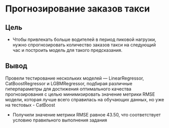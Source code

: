 # Прогнозирование заказов такси
## Цель
- Чтобы привлекать больше водителей в период пиковой нагрузки, нужно спрогнозировать количество заказов такси на следующий час и построить модель для такого предсказания.
## Вывод
Провели тестирование нескольких моделей — LinearRegressor, CatBoostRegressor и LGBMRegressor, подбирая различные гиперпараметры для достижения оптимального качества прогнозирования с целью минимизировать значение метрики RMSE модели, которая лучше всего справилась на обучающих данных, но уже на тестовых - CatBoost
- Получили значение метрики RMSE равное 43.50, что соответствует условию правильного выполнения задания
